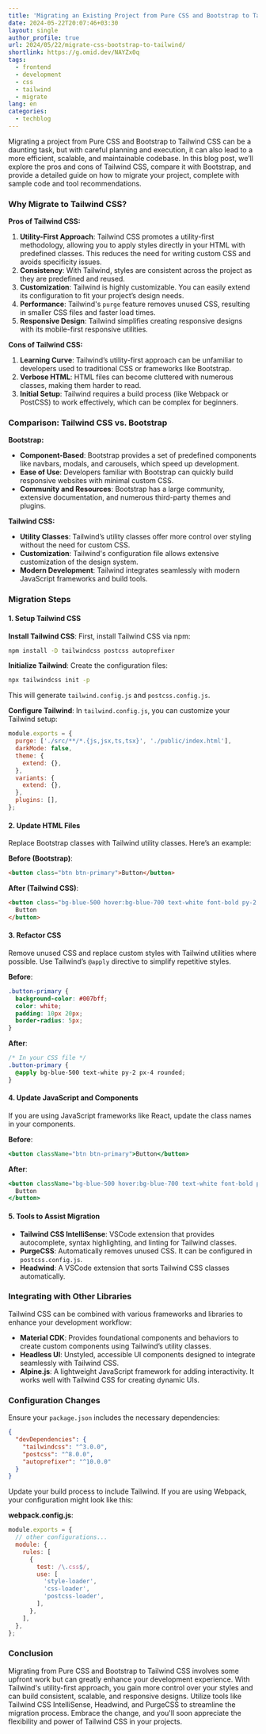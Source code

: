 ```yaml
---
title: 'Migrating an Existing Project from Pure CSS and Bootstrap to Tailwind CSS: A Comprehensive Guide'
date: 2024-05-22T20:07:46+03:30
layout: single
author_profile: true
url: 2024/05/22/migrate-css-bootstrap-to-tailwind/
shortlink: https://g.omid.dev/NAYZx0q
tags:
  - frontend
  - development
  - css
  - tailwind
  - migrate
lang: en
categories: 
  - techblog
---
```

Migrating a project from Pure CSS and Bootstrap to Tailwind CSS can be a daunting task, but with careful planning and execution, it can also lead to a more efficient, scalable, and maintainable codebase. In this blog post, we’ll explore the pros and cons of Tailwind CSS, compare it with Bootstrap, and provide a detailed guide on how to migrate your project, complete with sample code and tool recommendations.

### Why Migrate to Tailwind CSS?

**Pros of Tailwind CSS:**

1. **Utility-First Approach**: Tailwind CSS promotes a utility-first methodology, allowing you to apply styles directly in your HTML with predefined classes. This reduces the need for writing custom CSS and avoids specificity issues.
2. **Consistency**: With Tailwind, styles are consistent across the project as they are predefined and reused.
3. **Customization**: Tailwind is highly customizable. You can easily extend its configuration to fit your project’s design needs.
4. **Performance**: Tailwind's `purge` feature removes unused CSS, resulting in smaller CSS files and faster load times.
5. **Responsive Design**: Tailwind simplifies creating responsive designs with its mobile-first responsive utilities.

**Cons of Tailwind CSS:**

1. **Learning Curve**: Tailwind’s utility-first approach can be unfamiliar to developers used to traditional CSS or frameworks like Bootstrap.
2. **Verbose HTML**: HTML files can become cluttered with numerous classes, making them harder to read.
3. **Initial Setup**: Tailwind requires a build process (like Webpack or PostCSS) to work effectively, which can be complex for beginners.

### Comparison: Tailwind CSS vs. Bootstrap

**Bootstrap:**

- **Component-Based**: Bootstrap provides a set of predefined components like navbars, modals, and carousels, which speed up development.
- **Ease of Use**: Developers familiar with Bootstrap can quickly build responsive websites with minimal custom CSS.
- **Community and Resources**: Bootstrap has a large community, extensive documentation, and numerous third-party themes and plugins.

**Tailwind CSS:**

- **Utility Classes**: Tailwind’s utility classes offer more control over styling without the need for custom CSS.
- **Customization**: Tailwind's configuration file allows extensive customization of the design system.
- **Modern Development**: Tailwind integrates seamlessly with modern JavaScript frameworks and build tools.

### Migration Steps

#### 1. Setup Tailwind CSS

**Install Tailwind CSS**:
First, install Tailwind CSS via npm:

```bash
npm install -D tailwindcss postcss autoprefixer
```

**Initialize Tailwind**:
Create the configuration files:

```bash
npx tailwindcss init -p
```

This will generate `tailwind.config.js` and `postcss.config.js`.

**Configure Tailwind**:
In `tailwind.config.js`, you can customize your Tailwind setup:

```javascript
module.exports = {
  purge: ['./src/**/*.{js,jsx,ts,tsx}', './public/index.html'],
  darkMode: false,
  theme: {
    extend: {},
  },
  variants: {
    extend: {},
  },
  plugins: [],
};
```

#### 2. Update HTML Files

Replace Bootstrap classes with Tailwind utility classes. Here’s an example:

**Before (Bootstrap)**:

```html
<button class="btn btn-primary">Button</button>
```

**After (Tailwind CSS)**:

```html
<button class="bg-blue-500 hover:bg-blue-700 text-white font-bold py-2 px-4 rounded">
  Button
</button>
```

#### 3. Refactor CSS

Remove unused CSS and replace custom styles with Tailwind utilities where possible. Use Tailwind’s `@apply` directive to simplify repetitive styles.

**Before**:

```css
.button-primary {
  background-color: #007bff;
  color: white;
  padding: 10px 20px;
  border-radius: 5px;
}
```

**After**:

```css
/* In your CSS file */
.button-primary {
  @apply bg-blue-500 text-white py-2 px-4 rounded;
}
```

#### 4. Update JavaScript and Components

If you are using JavaScript frameworks like React, update the class names in your components.

**Before**:

```jsx
<button className="btn btn-primary">Button</button>
```

**After**:

```jsx
<button className="bg-blue-500 hover:bg-blue-700 text-white font-bold py-2 px-4 rounded">
  Button
</button>
```

#### 5. Tools to Assist Migration

- **Tailwind CSS IntelliSense**: VSCode extension that provides autocomplete, syntax highlighting, and linting for Tailwind classes.
- **PurgeCSS**: Automatically removes unused CSS. It can be configured in `postcss.config.js`.
- **Headwind**: A VSCode extension that sorts Tailwind CSS classes automatically.

### Integrating with Other Libraries

Tailwind CSS can be combined with various frameworks and libraries to enhance your development workflow:

- **Material CDK**: Provides foundational components and behaviors to create custom components using Tailwind’s utility classes.
- **Headless UI**: Unstyled, accessible UI components designed to integrate seamlessly with Tailwind CSS.
- **Alpine.js**: A lightweight JavaScript framework for adding interactivity. It works well with Tailwind CSS for creating dynamic UIs.

### Configuration Changes

Ensure your `package.json` includes the necessary dependencies:

```json
{
  "devDependencies": {
    "tailwindcss": "^3.0.0",
    "postcss": "^8.0.0",
    "autoprefixer": "^10.0.0"
  }
}
```

Update your build process to include Tailwind. If you are using Webpack, your configuration might look like this:

**webpack.config.js**:

```javascript
module.exports = {
  // other configurations...
  module: {
    rules: [
      {
        test: /\.css$/,
        use: [
          'style-loader',
          'css-loader',
          'postcss-loader',
        ],
      },
    ],
  },
};
```

### Conclusion

Migrating from Pure CSS and Bootstrap to Tailwind CSS involves some upfront work but can greatly enhance your development experience. With Tailwind's utility-first approach, you gain more control over your styles and can build consistent, scalable, and responsive designs. Utilize tools like Tailwind CSS IntelliSense, Headwind, and PurgeCSS to streamline the migration process. Embrace the change, and you'll soon appreciate the flexibility and power of Tailwind CSS in your projects.
